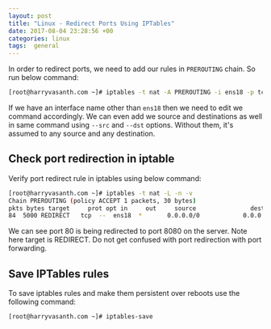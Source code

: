 ```yaml
---
layout: post
title: "Linux - Redirect Ports Using IPTables"
date: 2017-08-04 23:28:56 +00
categories: linux
tags:  general
---
```


In order to redirect ports, we need to add our rules in `PREROUTING` chain. So run below command:

```bash
[root@harryvasanth.com ~]# iptables -t nat -A PREROUTING -i ens18 -p tcp --dport 80 -j REDIRECT --to-port 8080
```

If we have an interface name other than `ens18` then we need to edit we command accordingly. We can even add we source and destinations as well in same command using `--src` and `--dst` options. Without them, it's assumed to any source and any destination.

## Check port redirection in iptable

Verify port redirect rule in iptables using below command:

```bash
[root@harryvasanth.com ~]# iptables -t nat -L -n -v
Chain PREROUTING (policy ACCEPT 1 packets, 30 bytes)
pkts bytes target     prot opt in     out     source               destination
84  5000 REDIRECT   tcp  --  ens18  *       0.0.0.0/0            0.0.0.0/0            tcp dpt:80 redir ports 8080
```

We can see port 80 is being redirected to port 8080 on the server. Note here target is REDIRECT. Do not get confused with port redirection with port forwarding.

## Save IPTables rules

To save iptables rules and make them persistent over reboots use the following command:

```bash
[root@harryvasanth.com ~]# iptables-save
```